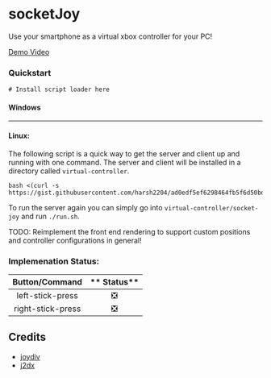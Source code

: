 # socketJoy

Use your smartphone as a virtual xbox controller for your PC!

[Demo Video](https://github.com/harsh2204/socketjoy/releases/tag/v0.1-alpha)

### Quickstart

```
# Install script loader here
```

#### Windows


---

#### Linux:

The following script is a quick way to get the server and client up and running with one command. The server and client will be installed in a directory called `virtual-controller`. 
```
bash <(curl -s https://gist.githubusercontent.com/harsh2204/ad0edf5ef6298464fb5f6d50bd01196f/raw)
```

To run the server again you can simply go into `virtual-controller/socket-joy` and run `./run.sh`.


TODO: Reimplement the front end rendering to support custom positions and controller configurations in general!

### Implemenation Status:

**Button/Command**|** Status**
:-----:|:-----:
left-stick-press|❎
right-stick-press|❎

## **Credits**
* [joydiv](https://github.com/qbolec/Joydiv) 
* [j2dx](https://github.com/OzymandiasTheGreat/Joy2DroidX-server/)